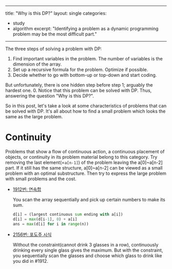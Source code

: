 ---
title: "Why is this DP?"
layout: single
categories:
  - study
  - algorithm
 excerpt: "Identifying a problem as a dynamic programming problem may be the most difficult part."
 ---
 
The three steps of solving a problem with DP:
1. Find important variables in the problem. The number of variables is the dimension of the array.
2. Set up a recursive formula for the problem. Optimize if possible.
3. Decide whether to go with bottom-up or top-down and start coding.

But unfortunately, there is one hidden step before step 1; arguably the hardest one.
0. Notice that this problem can be solved with DP. Thus, answering the question "Why is this DP?".

So in this post, let's take a look at some characteristics of problems that can be solved with DP. It's all about how to find a small problem which looks the same as the large problem.

# Continuity

Problems that show a flow of continuous action, a continuous placement of objects, or continuity in its problem material belong to this category. Try removing the last element(=```a[n-1]```) of the problem leaving the a[0]~a[n-2] part. If it still has the same structure, a[0]~a[n-2] can be viewed as a small problem with an optimal substructure. Then try to express the large problem with small problems and the cost.

- [1912번: 연속합](https://icpc.me/1912)

	You scan the array sequentially and pick up certain numbers to make its sum.
	
	```python
	d[i] = (largest continuous sum ending with a[i])
	d[i] = max(d[i-1], 0) + a[i]
	ans = max(d[i] for i in range(n))
	```
	
- [2156번: 포도주 시식](https://icpc.me/2156)
	
	Without the constraint(cannot drink 3 glasses in a row), continuously drinking every single glass gives the maximum. But with the constraint, you sequentially scan the glasses and choose which glass to drink like you did in #1912.
